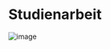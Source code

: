 # Studienarbeit
![image](https://user-images.githubusercontent.com/10504654/112859291-f988c280-90b2-11eb-834b-cc3507105b64.png)

